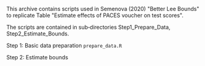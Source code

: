 This archive contains scripts used in Semenova (2020) "Better Lee Bounds" to replicate Table "Estimate effects of PACES voucher 
on test scores".

The scripts are contained in sub‐directories Step1_Prepare_Data, Step2_Estimate_Bounds.

Step 1: Basic data preparation
```prepare_data.R```  


Step 2: Estimate bounds
 
   
